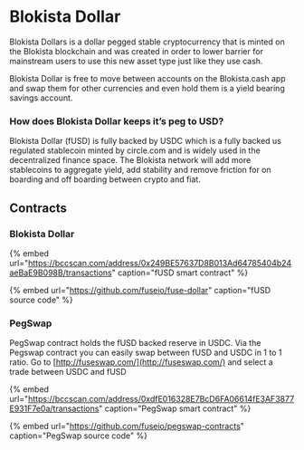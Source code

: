 # Blokista Dollar

Blokista Dollars is a dollar pegged stable cryptocurrency that is minted on the Blokista blockchain and was created in order to lower barrier for mainstream users to use this new asset type just like they use cash.

Blokista Dollar is free to move between accounts on the Blokista.cash app and swap them for other currencies and even hold them is a yield bearing savings account.

### How does Blokista Dollar keeps it’s peg to USD?

Blokista Dollar \(fUSD\) is fully backed by USDC which is a fully backed us regulated stablecoin minted by circle.com and is widely used in the decentralized finance space. The Blokista network will add more stablecoins to aggregate yield, add stability and remove friction for on boarding and off boarding between crypto and fiat. 

## Contracts

### Blokista Dollar

{% embed url="https://bccscan.com/address/0x249BE57637D8B013Ad64785404b24aeBaE9B098B/transactions" caption="fUSD smart contract" %}

{% embed url="https://github.com/fuseio/fuse-dollar" caption="fUSD source code" %}

### PegSwap

PegSwap contract holds the fUSD backed reserve in USDC. Via the Pegswap contract you can easily swap between fUSD and USDC in 1 to 1 ratio. Go to [http://fuseswap.com/](http://fuseswap.com/) and select a trade between USDC and fUSD

{% embed url="https://bccscan.com/address/0xdfE016328E7BcD6FA06614fE3AF3877E931F7e0a/transactions" caption="PegSwap smart contract" %}

{% embed url="https://github.com/fuseio/pegswap-contracts" caption="PegSwap source code" %}







